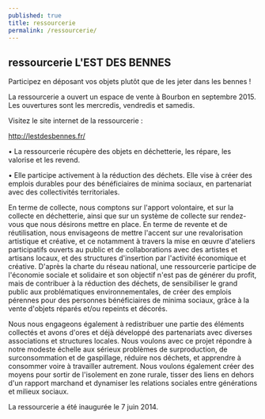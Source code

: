 ```yaml
---
published: true
title: ressourcerie
permalink: /ressourcerie/
---
```





## ressourcerie L'EST DES BENNES

Participez en déposant vos objets
plutôt que de les jeter dans les bennes !

 La ressourcerie a ouvert un espace de vente à Bourbon en septembre 2015. Les ouvertures sont les mercredis, vendredis et samedis. 

Visitez le site internet de la ressourcerie :

http://lestdesbennes.fr/


• La ressourcerie récupère des objets en déchetterie, les répare, les valorise et les revend.

• Elle participe activement à la réduction des déchets. Elle vise à créer des emplois durables pour des bénéficiaires de minima sociaux, en partenariat avec des collectivités territoriales.

En terme de collecte, nous comptons sur l'apport volontaire, et sur la collecte en déchetterie, ainsi que sur un système de collecte sur rendez-vous que nous désirons mettre en place.
En terme de revente et de réutilisation, nous envisageons de mettre l'accent sur une revalorisation artistique et créative, et ce notamment à travers la mise en œuvre d'ateliers participatifs ouverts au public et de collaborations avec des artistes et artisans locaux, et des structures d'insertion par l'activité économique et créative.
D'après la charte du réseau national, une ressourcerie participe de l'économie sociale et solidaire et son objectif n'est pas de générer du profit, mais de contribuer à la réduction des déchets, de sensibiliser le grand public aux problématiques environnementales, de créer des emplois pérennes pour des personnes bénéficiaires de minima sociaux, grâce à la vente d'objets réparés et/ou repeints et décorés.

Nous nous engageons également à redistribuer une partie des éléments collectés et avons d'ores et déjà développé des partenariats avec diverses associations et structures locales.
Nous voulons avec ce projet répondre à notre modeste échelle aux sérieux problèmes de surproduction, de surconsommation et de gaspillage, réduire nos déchets, et apprendre à consommer voire à travailler autrement. Nous voulons également créer des moyens pour sortir de l'isolement en zone rurale, tisser des liens en dehors d'un rapport marchand et dynamiser les relations sociales entre générations et milieux sociaux.

La ressourcerie a été inaugurée le 7 juin 2014.
